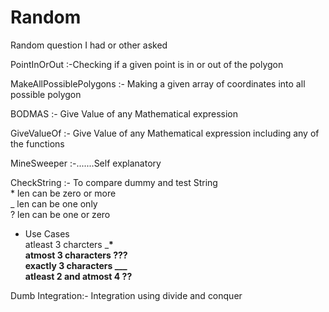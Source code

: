 # Random
Random question I had or other asked


PointInOrOut :-Checking if a given point is in or out of the polygon 


MakeAllPossiblePolygons :- Making a given array of coordinates into all possible polygon


BODMAS :- Give Value of any Mathematical expression

GiveValueOf :- Give Value of any Mathematical expression including any of the functions

MineSweeper :-.......Self explanatory 

CheckString :- To compare dummy and test String   
 \* len can be zero or more    
 _ len can be one only   
 ? len can be one or zero    
* Use Cases  
atleast 3 charcters ___*  
atmost 3 characters ???  
exactly 3 characters ___  
atleast 2 and atmost 4 ??__  

Dumb Integration:- Integration using divide and conquer
